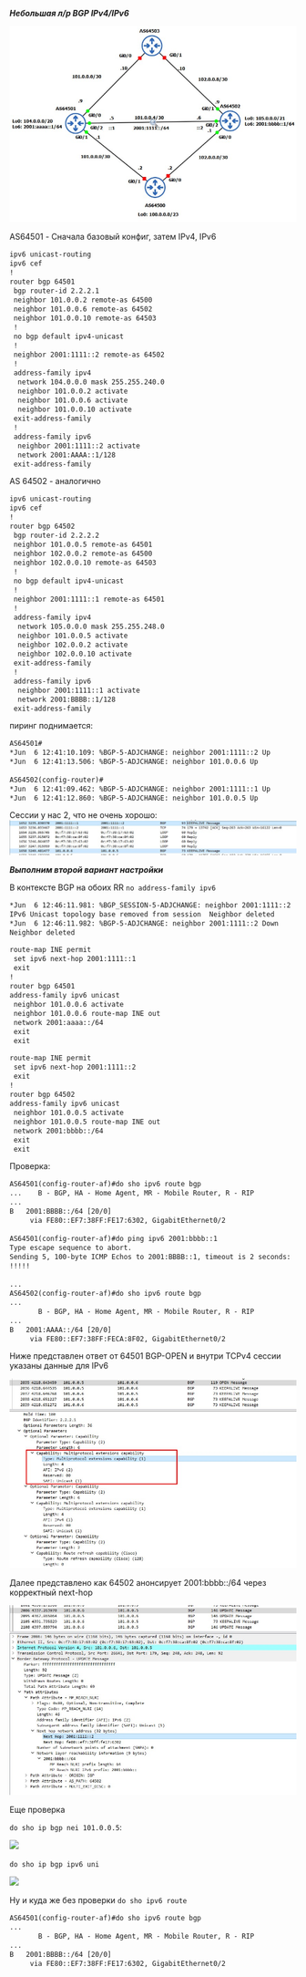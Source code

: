 ___Небольшая л/р BGP IPv4/IPv6___

![](/LECTURES/MODULE02/Lecture22/pictures/70.jpg)

AS64501 - Сначала базовый конфиг, затем IPv4, IPv6
```
ipv6 unicast-routing
ipv6 cef
!
router bgp 64501
 bgp router-id 2.2.2.1
 neighbor 101.0.0.2 remote-as 64500
 neighbor 101.0.0.6 remote-as 64502
 neighbor 101.0.0.10 remote-as 64503
 !
 no bgp default ipv4-unicast
 !
 neighbor 2001:1111::2 remote-as 64502
 !
 address-family ipv4
  network 104.0.0.0 mask 255.255.240.0
  neighbor 101.0.0.2 activate
  neighbor 101.0.0.6 activate
  neighbor 101.0.0.10 activate
 exit-address-family
 !
 address-family ipv6
  neighbor 2001:1111::2 activate
  network 2001:AAAA::1/128
 exit-address-family
```

AS 64502 - аналогично
```
ipv6 unicast-routing
ipv6 cef
!
router bgp 64502
 bgp router-id 2.2.2.2
 neighbor 101.0.0.5 remote-as 64501
 neighbor 102.0.0.2 remote-as 64500
 neighbor 102.0.0.10 remote-as 64503
 !
 no bgp default ipv4-unicast
 !
 neighbor 2001:1111::1 remote-as 64501
 !
 address-family ipv4
  network 105.0.0.0 mask 255.255.248.0
  neighbor 101.0.0.5 activate
  neighbor 102.0.0.2 activate
  neighbor 102.0.0.10 activate
 exit-address-family
 !
 address-family ipv6
  neighbor 2001:1111::1 activate
  network 2001:BBBB::1/128
 exit-address-family
```

пиринг поднимается:
```
AS64501#
*Jun  6 12:41:10.109: %BGP-5-ADJCHANGE: neighbor 2001:1111::2 Up 
*Jun  6 12:41:13.506: %BGP-5-ADJCHANGE: neighbor 101.0.0.6 Up 

AS64502(config-router)#
*Jun  6 12:41:09.462: %BGP-5-ADJCHANGE: neighbor 2001:1111::1 Up 
*Jun  6 12:41:12.860: %BGP-5-ADJCHANGE: neighbor 101.0.0.5 Up 
```

Сессии у нас 2, что не очень хорошо:
![](/LECTURES/MODULE02/Lecture22/pictures/71.jpg)

___Выполним второй вариант настройки___

В контексте BGP на обоих RR ```no address-family ipv6```

```
*Jun  6 12:46:11.981: %BGP_SESSION-5-ADJCHANGE: neighbor 2001:1111::2 IPv6 Unicast topology base removed from session  Neighbor deleted
*Jun  6 12:46:11.982: %BGP-5-ADJCHANGE: neighbor 2001:1111::2 Down Neighbor deleted
```

```
route-map INE permit
 set ipv6 next-hop 2001:1111::1
 exit 
!
router bgp 64501
address-family ipv6 unicast
 neighbor 101.0.0.6 activate
 neighbor 101.0.0.6 route-map INE out
 network 2001:aaaa::/64
 exit
 exit 
```

```
route-map INE permit
 set ipv6 next-hop 2001:1111::2
 exit 
!
router bgp 64502
address-family ipv6 unicast
 neighbor 101.0.0.5 activate
 neighbor 101.0.0.5 route-map INE out
 network 2001:bbbb::/64
 exit
 exit 
```
Проверка:
```
AS64501(config-router-af)#do sho ipv6 route bgp
...    B - BGP, HA - Home Agent, MR - Mobile Router, R - RIP
...
B   2001:BBBB::/64 [20/0]
     via FE80::EF7:38FF:FE17:6302, GigabitEthernet0/2

AS64501(config-router-af)#do ping ipv6 2001:bbbb::1
Type escape sequence to abort.
Sending 5, 100-byte ICMP Echos to 2001:BBBB::1, timeout is 2 seconds:
!!!!!

...
AS64502(config-router-af)#do sho ipv6 route bgp
...
       B - BGP, HA - Home Agent, MR - Mobile Router, R - RIP
...
B   2001:AAAA::/64 [20/0]
     via FE80::EF7:38FF:FECA:8F02, GigabitEthernet0/2
```
Ниже представлен ответ от 64501 BGP-OPEN и внутри TCPv4 сессии указаны данные для IPv6

![](/LECTURES/MODULE02/Lecture22/pictures/74.jpg)

Далее представлено как 64502 анонсирует 2001:bbbb::/64 через корректный next-hop

![](/LECTURES/MODULE02/Lecture22/pictures/73.jpg)

Еще проверка 

```do sho ip bgp nei 101.0.0.5```:

![](/LECTURES/MODULE02/Lecture22/pictures/75.jpg)

```do sho ip bgp ipv6 uni```

![](/LECTURES/MODULE02/Lecture22/pictures/76.jpg)

Ну и куда же без проверки ```do sho ipv6 route```

```
AS64501(config-router-af)#do sho ipv6 route bgp
...
       B - BGP, HA - Home Agent, MR - Mobile Router, R - RIP
...
B   2001:BBBB::/64 [20/0]
     via FE80::EF7:38FF:FE17:6302, GigabitEthernet0/2
```

